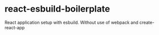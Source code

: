 # react-esbuild-boilerplate
React application setup with esbuild. Without use of webpack and create-react-app
